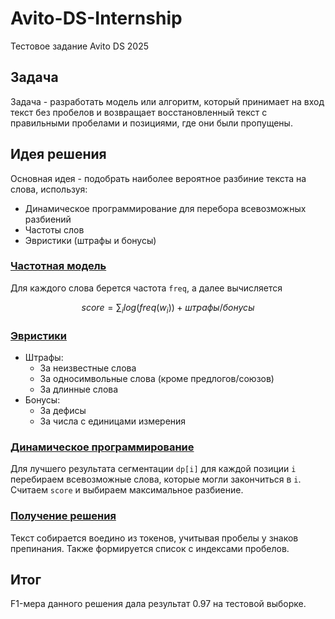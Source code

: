 # Avito-DS-Internship
Тестовое задание Avito DS 2025

## Задача
Задача - разработать модель или алгоритм, который принимает на вход текст без пробелов и возвращает восстановленный текст с правильными пробелами и позициями, где они были пропущены.

## Идея решения
Основная идея - подобрать наиболее вероятное разбиние текста на слова, используя:
- Динамическое программирование для перебора всевозможных разбиений
- Частоты слов
- Эвристики (штрафы и бонусы)

### <ins> Частотная модель </ins>
Для каждого слова берется частота ``` freq ```, а далее вычисляется

$$ score = \displaystyle\sum_{i} log(freq(w_i)) + штрафы/бонусы $$

### <ins> Эвристики </ins>
- Штрафы:
  * За неизвестные слова
  * За односимвольные слова (кроме предлогов/союзов)
  * За длинные слова
- Бонусы:
  * За дефисы
  * За числа с единицами измерения

 ### <ins> Динамическое программирование </ins>
 Для лучшего результата сегментации ``` dp[i] ``` для каждой позиции ``` i ``` перебираем всевозможные слова, которые могли закончиться в ``` i ```.
 Считаем ``` score ``` и выбираем максимальное разбиение.

 ### <ins> Получение решения </ins>
 Текст собирается воедино из токенов, учитывая пробелы у знаков препинания.
 Также формируется список с индексами пробелов.

 ## Итог
 F1-мера данного решения дала результат 0.97 на тестовой выборке.
